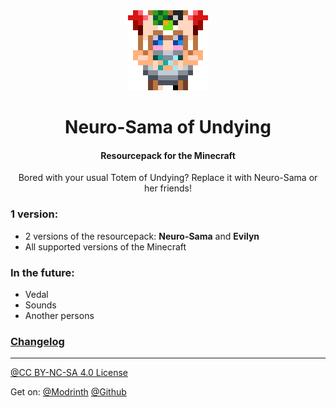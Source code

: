 <div align=center>
<img src="./page/neuro-orig.png" width=128px>
<h1> Neuro-Sama of Undying </h1>
<h4> Resourcepack for the Minecraft </h4>
<p> Bored with your usual Totem of Undying? Replace it with Neuro-Sama or her friends! </p>
</div>

### 1 version:
- 2 versions of the resourcepack: **Neuro-Sama** and **Evilyn**
- All supported versions of the Minecraft

### In the future:
* Vedal
* Sounds
* Another persons

### [Changelog](CHANGELOG.md)

-----

[@CC BY-NC-SA 4.0 License](https://creativecommons.org/licenses/by-nc-sa/4.0)

Get on:
[@Modrinth](https://modrinth.com/resourcepack/neurosama-of-undying)
[@Github](https://github.com/ami-amai/neurosama-of-undying)